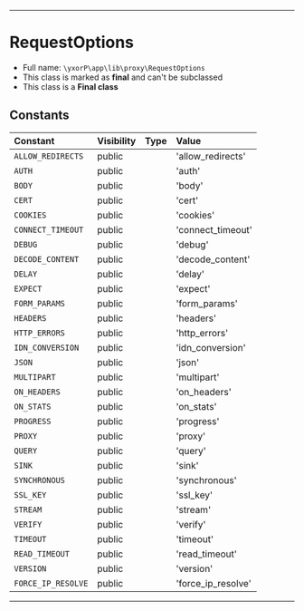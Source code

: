 ***

# RequestOptions





* Full name: `\yxorP\app\lib\proxy\RequestOptions`
* This class is marked as **final** and can't be subclassed
* This class is a **Final class**


## Constants

| Constant | Visibility | Type | Value |
|:---------|:-----------|:-----|:------|
|`ALLOW_REDIRECTS`|public| |&#039;allow_redirects&#039;|
|`AUTH`|public| |&#039;auth&#039;|
|`BODY`|public| |&#039;body&#039;|
|`CERT`|public| |&#039;cert&#039;|
|`COOKIES`|public| |&#039;cookies&#039;|
|`CONNECT_TIMEOUT`|public| |&#039;connect_timeout&#039;|
|`DEBUG`|public| |&#039;debug&#039;|
|`DECODE_CONTENT`|public| |&#039;decode_content&#039;|
|`DELAY`|public| |&#039;delay&#039;|
|`EXPECT`|public| |&#039;expect&#039;|
|`FORM_PARAMS`|public| |&#039;form_params&#039;|
|`HEADERS`|public| |&#039;headers&#039;|
|`HTTP_ERRORS`|public| |&#039;http_errors&#039;|
|`IDN_CONVERSION`|public| |&#039;idn_conversion&#039;|
|`JSON`|public| |&#039;json&#039;|
|`MULTIPART`|public| |&#039;multipart&#039;|
|`ON_HEADERS`|public| |&#039;on_headers&#039;|
|`ON_STATS`|public| |&#039;on_stats&#039;|
|`PROGRESS`|public| |&#039;progress&#039;|
|`PROXY`|public| |&#039;proxy&#039;|
|`QUERY`|public| |&#039;query&#039;|
|`SINK`|public| |&#039;sink&#039;|
|`SYNCHRONOUS`|public| |&#039;synchronous&#039;|
|`SSL_KEY`|public| |&#039;ssl_key&#039;|
|`STREAM`|public| |&#039;stream&#039;|
|`VERIFY`|public| |&#039;verify&#039;|
|`TIMEOUT`|public| |&#039;timeout&#039;|
|`READ_TIMEOUT`|public| |&#039;read_timeout&#039;|
|`VERSION`|public| |&#039;version&#039;|
|`FORCE_IP_RESOLVE`|public| |&#039;force_ip_resolve&#039;|




***

